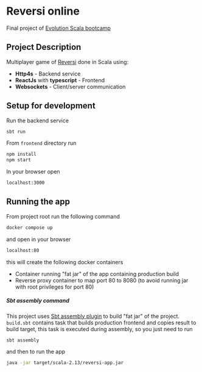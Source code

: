 # Reversi online
Final project of [Evolution Scala bootcamp](https://github.com/evolution-gaming/scala-bootcamp)

## Project Description
Multiplayer game of [Reversi](https://en.wikipedia.org/wiki/Reversi) done in Scala using:
- **Http4s** - Backend service
- **ReactJs** with **typescript** - Frontend
- **Websockets** - Client/server communication

## Setup for development
Run the backend service
```sh
sbt run
```
From `frontend` directory run
```sh
npm install
npm start
```
In your browser open
```sh
localhost:3000
```

## Running the app
From project root run the following command
```sh
docker compose up
```
and open in your browser
```sh
localhost:80
```
this will create the following docker containers
- Container running "fat jar" of the app containing production build
- Reverse proxy container to map port 80 to 8080 (to avoid running jar with root privileges for port 80)

##### Sbt assembly command
This project uses [Sbt assembly plugin](https://github.com/sbt/sbt-assembly) to build "fat jar" of the project. `build.sbt` contains task that builds production frontend and copies result to build target, this task is executed during assembly, so you just need to run
```sh
sbt assembly
```
and then to run the app
```sh
java -jar target/scala-2.13/reversi-app.jar
```